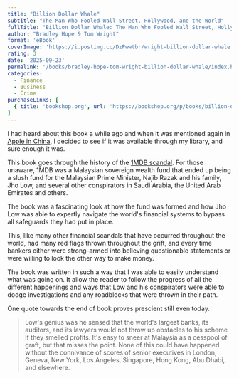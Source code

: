 ```yaml
---
title: "Billion Dollar Whale"
subtitle: "The Man Who Fooled Wall Street, Hollywood, and the World"
fullTitle: "Billion Dollar Whale: The Man Who Fooled Wall Street, Hollywood, and the World"
author: "Bradley Hope & Tom Wright"
format: 'eBook'
coverImage: 'https://i.postimg.cc/DzPwwtbr/wright-billion-dollar-whale.jpg'
rating: 3
date: '2025-09-23'
permalink: '/books/bradley-hope-tom-wright-billion-dollar-whale/index.html'
categories:
  - Finance
  - Business
  - Crime
purchaseLinks: [
  { title: 'bookshop.org', url: 'https://bookshop.org/p/books/billion-dollar-whale-the-man-who-fooled-wall-street-hollywood-and-the-world-bradley-hope/15276700' }
]
---
```

I had heard about this book a while ago and when it was mentioned again in [Apple in China](https://bookshop.org/p/books/apple-in-china-the-capture-of-the-world-s-greatest-company-patrick-mcgee/21872828), I decided to see if it was available through my library, and sure enough it was.

This book goes through the history of the [1MDB scandal](https://en.wikipedia.org/wiki/1Malaysia_Development_Berhad_scandal). For those unaware, 1MDB was a Malaysian sovereign wealth fund that ended up being a slush fund for the Malaysian Prime Minister, Najib Razak and his family, Jho Low, and several other conspirators in Saudi Arabia, the United Arab Emirates and others.

The book was a fascinating look at how the fund was formed and how Jho Low was able to expertly navigate the world's financial systems to bypass all safeguards they had put in place.

This, like many other financial scandals that have occurred throughout the world, had many red flags thrown throughout the grift, and every time bankers either were strong-armed into believing questionable statements or were willing to look the other way to make money.

The book was written in such a way that I was able to easily understand what was going on. It allow the reader to follow the progress of all the different happenings and ways that Low and his conspirators were able to dodge investigations and any roadblocks that were thrown in their path.

One quote towards the end of book proves prescient still even today.

> Low's genius was he sensed that the world's largest banks, its auditors, and its lawyers would not throw up obstacles to his scheme if they smelled profits. It's easy to sneer at Malaysia as a cesspool of graft, but that misses the point. None of this could have happened without the connivance of scores of senior executives in London, Geneva, New York, Los Angeles, Singapore, Hong Kong, Abu Dhabi, and elsewhere.